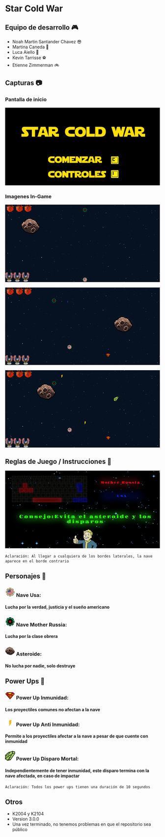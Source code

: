 # Star Cold War

## Equipo de desarrollo :video_game:

- Noah Martin Santander Chavez :sunglasses:
- Martina Caneda :chicken:
- Luca Aiello :camel:
- Kevin Tarrisse :soccer:
- Etienne Zimmerman :bike:

## Capturas :camera:
### Pantalla de inicio
![PantallaComienzo](./assets/menu.jpg)

### Imagenes In-Game
![Juego](./assets/screenshots/capturaJuego.PNG)

![JuegoDisparo](./assets/screenshots/capturaJuegoDisparo.PNG)

![JuegoPowerUp](./assets/screenshots/capturaJuegoPowerUps.PNG)

## Reglas de Juego / Instrucciones :ledger:

![ControlesInstrucciones](./assets/screenshots/controlesInstrucciones.jpg)

    Aclaración: Al llegar a cualquiera de los bordes laterales, la nave aparece en el borde contrario

## Personajes :space_invader:

### ![naveUsa](./assets/usa.png) Nave Usa: 
####   Lucha por la verdad, justicia y el sueño americano
### ![naveUsa](./assets/motherRussia.png) Nave Mother Russia:
####   Lucha por la clase obrera
### ![asteroide](./assets/asteroideParaElReadMe.png) Asteroide:
####   No lucha por nadie, solo destruye

## Power Ups :rocket:
### ![inmunidad](./assets/inmunidad.png) Power Up Inmunidad:
####   Los proyectiles comunes no afectan a la nave
### ![antiInmunidad](./assets/antiInmunidad.png) Power Up Anti Inmunidad:
####   Permite a los proyectiles afectar a la nave a pesar de que cuente con inmunidad
### ![disparoMortal](./assets/mortal.png) Power Up Disparo Mortal:
####   Independientemente de tener inmunidad, este disparo termina con la nave afectada, en caso de impactar 

    Aclaración: Todos los power ups tienen una duración de 10 segundos

## Otros

- K2004 y K2104
- Version 3.0.0
- Una vez terminado, no tenemos problemas en que el repositorio sea público 
